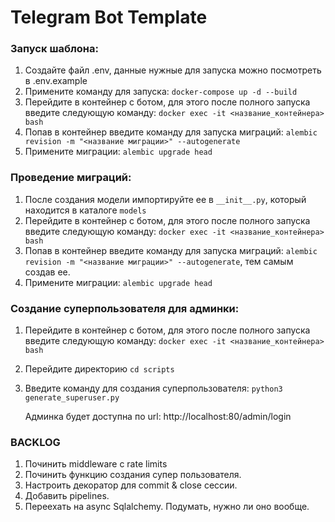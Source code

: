 # Telegram Bot Template

### Запуск шаблона:

1) Создайте файл .env, данные нужные для запуска можно посмотреть в .env.example
2) Примените команду для запуска: ```docker-compose up -d --build```
3) Перейдите в контейнер с ботом, для этого после полного запуска введите следующую команду: ```docker exec -it <название_контейнера> bash```
4) Попав в контейнер введите команду для запуска миграций: ```alembic revision -m "<название миграции>" --autogenerate```
5) Примените миграции: ```alembic upgrade head```

### Проведение миграций:
1) После создания модели импортируйте ее в ```__init__.py```, который находится в каталоге ```models```
2) Перейдите в контейнер с ботом, для этого после полного запуска введите следующую команду: ```docker exec -it <название_контейнера> bash```
3) Попав в контейнер введите команду для запуска миграций: ```alembic revision -m "<название миграции>" --autogenerate```, тем самым создав ее.
4) Примените миграции: ```alembic upgrade head```


### Создание суперпользователя для админки:

1) Перейдите в контейнер с ботом, для этого после полного запуска введите следующую команду: ```docker exec -it <название_контейнера> bash```
2) Перейдите директорию ```cd scripts```
3) Введите команду для создания суперпользователя: ```python3 generate_superuser.py```

    Админка будет доступна по url: http://localhost:80/admin/login


### BACKLOG

1) Починить middleware с rate limits
2) Починить функцию создания супер пользователя.
3) Настроить декоратор для commit & close сессии.
4) Добавить pipelines.
5) Переехать на async Sqlalchemy. Подумать, нужно ли оно вообще.
